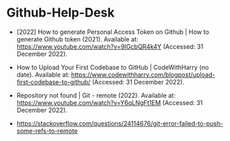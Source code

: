 # Github-Help-Desk

* [2022] How to generate Personal Access Token on Github | How to generate Github token (2021). Available at: https://www.youtube.com/watch?v=9lGcbQR4k4Y (Accessed: 31 December 2022).
* How to Upload Your First Codebase to GitHub | CodeWithHarry (no date). Available at: https://www.codewithharry.com/blogpost/upload-first-codebase-to-github/ (Accessed: 31 December 2022).
* Repository not found | Git - remote (2022). Available at: https://www.youtube.com/watch?v=Y6qLNgFt1EM (Accessed: 31 December 2022).

* https://stackoverflow.com/questions/24114676/git-error-failed-to-push-some-refs-to-remote
